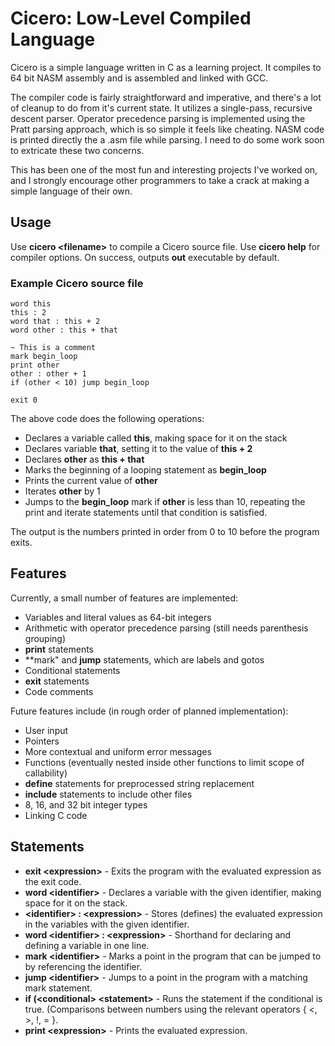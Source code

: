 # Cicero: Low-Level Compiled Language
Cicero is a simple language written in C as a learning project. It compiles to 64 bit NASM assembly and is assembled and linked with GCC.

The compiler code is fairly straightforward and imperative, and there's a lot of cleanup to do from it's current state. It utilizes a single-pass, recursive descent parser. Operator precedence parsing is implemented using the Pratt parsing approach, which is so simple it feels like cheating. NASM code is printed directly the a .asm file while parsing. I need to do some work soon to extricate these two concerns.

This has been one of the most fun and interesting projects I've worked on, and I strongly encourage other programmers to take a crack at making a simple language of their own.
## Usage
Use **cicero \<filename>** to compile a Cicero source file. Use **cicero help** for compiler options. On success, outputs **out** executable by default.
### Example Cicero source file
```
word this
this : 2
word that : this + 2
word other : this + that

~ This is a comment
mark begin_loop
print other
other : other + 1
if (other < 10) jump begin_loop

exit 0
```
The above code does the following operations:
- Declares a variable called **this**, making space for it on the stack
- Declares variable **that**, setting it to the value of **this + 2**
- Declares **other** as **this + that**
- Marks the beginning of a looping statement as **begin_loop**
- Prints the current value of **other**
- Iterates **other** by 1
- Jumps to the **begin_loop** mark if **other** is less than 10, repeating the print and iterate statements until that condition is satisfied.

The output is the numbers printed in order from 0 to 10 before the program exits.
## Features
Currently, a small number of features are implemented:
- Variables and literal values as 64-bit integers
- Arithmetic with operator precedence parsing (still needs parenthesis grouping)
- **print** statements
- **mark" and **jump** statements, which are labels and gotos
- Conditional statements
- **exit** statements
- Code comments

Future features include (in rough order of planned implementation):
- User input
- Pointers
- More contextual and uniform error messages
- Functions (eventually nested inside other functions to limit scope of callability)
- **define** statements for preprocessed string replacement
- **include** statements to include other files
- 8, 16, and 32 bit integer types
- Linking C code
## Statements
- **exit \<expression>** - Exits the program with the evaluated expression as the exit code.
- **word \<identifier>** - Declares a variable with the given identifier, making space for it on the stack.
- **\<identifier> : \<expression>** - Stores (defines) the evaluated expression in the variables with the given identifier.
- **word \<identifier> : \<expression>** - Shorthand for declaring and defining a variable in one line.
- **mark \<identifier>** - Marks a point in the program that can be jumped to by referencing the identifier.
- **jump \<identifier>** - Jumps to a point in the program with a matching mark statement.
- **if (\<conditional> \<statement>** - Runs the statement if the conditional is true. (Comparisons between numbers using the relevant operators { <, >, !, = }.
- **print \<expression>** - Prints the evaluated expression.
